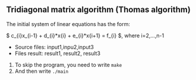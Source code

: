 ## Tridiagonal matrix algorithm (Thomas algorithm)
The initial system of linear equations has the form:

$ c_{i}x_{i-1} + d_{i}*x{i} + e_{i}*x{i+1} = f_{i} $, where i=2,...,n-1 

* Source files: input1,inpu2,input3
* Files result: result1, result2, result3

1. To skip the program, you need to write `make`
2. And then write `./main`
